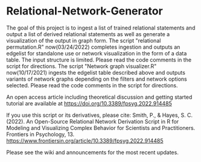 # Relational-Network-Generator
The goal of this project is to ingest a list of trained relational statements and output a list of derived relational statements as well as generate a visualization of the output in graph form.
The script "relational permutation.R" now(03/24/2022) completes ingestion and outputs an edgelist for standalone use or network visualization in the form of a data table.  The input structure is limited.  Please read the code comments in the script for directions.
The script "Network graph visualizer.R" now(10/17/2021) ingests the edgelist table described above and outputs variants of network graphs depending on the filters and network options selected.  Please read the code comments in the script for directions.

An open access article including theoretical discussion and getting started tutorial are available at https://doi.org/10.3389/fpsyg.2022.914485

If you use this script or its derivatives, please cite:
Smith, P., & Hayes, S. C. (2022). An Open-Source Relational Network Derivation Script in R for Modeling and Visualizing Complex Behavior for Scientists and Practitioners. Frontiers in Psychology, 13. https://www.frontiersin.org/article/10.3389/fpsyg.2022.914485

Please see the wiki and announcements for the most recent updates.
